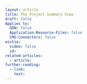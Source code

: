 ```yaml
---
layout: article
title: The Project Summary View
draft: false
Applies to:
  GDN: false
  Application-Resource-Files: false
  CMS-Connectors: false
wistia:
  video: false
  id:
related-articles:
  - article:
further-reading:
  - link:
    text:
---
```


